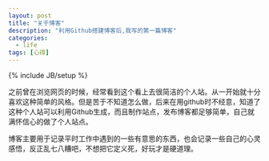 ```yaml
---
layout: post
title: "关于博客"
description: "利用Github搭建博客后,我写的第一篇博客"
categories:
  - life
tags: [心得]
---
```

{% include JB/setup %}

之前曾在浏览网页的时候，经常看到这个看上去很简洁的个人站。从一开始就十分喜欢这种简单的风格。但是苦于不知道怎么做，后来在用github时不经意，知道了这种个人站可以利用Github生成，而且制作站点，发布博客都足够简单，自己就满怀信心的做了个人站点。  




博客主要用于记录平时工作中遇到的一些有意思的东西，也会记录一些自己的心灵感悟，反正乱七八糟吧，不想把它定义死，好玩才是硬道理。     
  




